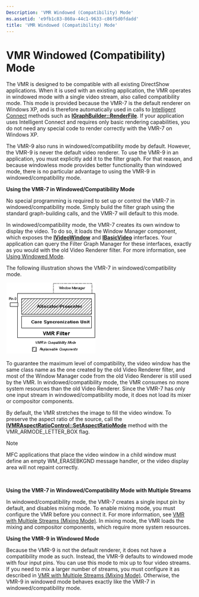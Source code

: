 ```yaml
---
Description: 'VMR Windowed (Compatibility) Mode'
ms.assetid: 'e9fb1c83-860a-44c1-9633-c86f5d0fdadd'
title: 'VMR Windowed (Compatibility) Mode'
---
```


# VMR Windowed (Compatibility) Mode

The VMR is designed to be compatible with all existing DirectShow applications. When it is used with an existing application, the VMR operates in windowed mode with a single video stream, also called compatibility mode. This mode is provided because the VMR-7 is the default renderer on Windows XP, and is therefore automatically used in calls to [Intelligent Connect](intelligent-connect.md) methods such as [**IGraphBuilder::RenderFile**](igraphbuilder-renderfile.md). If your application uses Intelligent Connect and requires only basic rendering capabilities, you do not need any special code to render correctly with the VMR-7 on Windows XP.

The VMR-9 also runs in windowed/compatibility mode by default. However, the VMR-9 is never the default video renderer. To use the VMR-9 in an application, you must explicitly add it to the filter graph. For that reason, and because windowless mode provides better functionality than windowed mode, there is no particular advantage to using the VMR-9 in windowed/compatibility mode.

**Using the VMR-7 in Windowed/Compatibility Mode**

No special programming is required to set up or control the VMR-7 in windowed/compatibility mode. Simply build the filter graph using the standard graph-building calls, and the VMR-7 will default to this mode.

In windowed/compatibility mode, the VMR-7 creates its own window to display the video. To do so, it loads the Window Manager component, which exposes the [**IVideoWindow**](ivideowindow.md) and [**IBasicVideo**](ibasicvideo.md) interfaces. Your application can query the Filter Graph Manager for these interfaces, exactly as you would with the old Video Renderer filter. For more information, see [Using Windowed Mode](using-windowed-mode.md).

The following illustration shows the VMR-7 in windowed/compatibility mode.

![vmr in compatibility mode](images/vmr-compat-mode.png)

To guarantee the maximum level of compatibility, the video window has the same class name as the one created by the old Video Renderer filter, and most of the Window Manager code from the old Video Renderer is still used by the VMR. In windowed/compatibility mode, the VMR consumes no more system resources than the old Video Renderer. Since the VMR-7 has only one input stream in windowed/compatibility mode, it does not load its mixer or compositor components.

By default, the VMR stretches the image to fill the video window. To preserve the aspect ratio of the source, call the [**IVMRAspectRatioControl::SetAspectRatioMode**](ivmraspectratiocontrol-setaspectratiomode.md) method with the VMR\_ARMODE\_LETTER\_BOX flag.

> [!Note]  
> MFC applications that place the video window in a child window must define an empty WM\_ERASEBKGND message handler, or the video display area will not repaint correctly.

 

**Using the VMR-7 in Windowed/Compatibility Mode with Multiple Streams**

In windowed/compatibility mode, the VMR-7 creates a single input pin by default, and disables mixing mode. To enable mixing mode, you must configure the VMR before you connect it. For more information, see [VMR with Multiple Streams (Mixing Mode)](vmr-with-multiple-streams--mixing-mode.md). In mixing mode, the VMR loads the mixing and compositor components, which require more system resources.

**Using the VMR-9 in Windowed Mode**

Because the VMR-9 is not the default renderer, it does not have a compatibility mode as such. Instead, the VMR-9 defaults to windowed mode with four input pins. You can use this mode to mix up to four video streams. If you need to mix a larger number of streams, you must configure it as described in [VMR with Multiple Streams (Mixing Mode)](vmr-with-multiple-streams--mixing-mode.md). Otherwise, the VMR-9 in windowed mode behaves exactly like the VMR-7 in windowed/compatibility mode.

 

 



